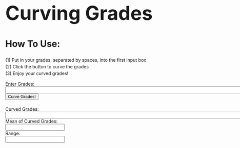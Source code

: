 
<head>
    <style>
        .grade-input-container {
            padding-bottom: 20px;
        }
        .step-by-step {
            line-height: 1.5
        }
        a[href="https://aheganovic.github.io/"] {
    display: none !important;
}
    </style>
   
<title>Curve Grades</title>
</head>

<h1 style="font-size: 60px;">Curving Grades</h1>
<body>
<div class="step-by-step">
    <h1>How To Use:</h1>
        <p>
        (1) Put in your grades, separated by spaces, into the first input box <br>
        (2) Click the button to curve the grades <br>
        (3) Enjoy your curved grades!
        </p>
</div>
    
<div class="grade-input-container">
    <label for="Grades">Enter Grades:</label><br>
    <input type="text" id="ungrades" name="grades" size="100"><br>
    <button onclick="SaveCurveGrades()">Curve Grades!</button>
</div>

<div class="curved-input-container">
    <label for="displayValue">Curved Grades:</label><br>
    <input type="text" name="display" size="100" id="displayValue">
</div>

<div class="mean-input-container">
    <label for="displayValue1">Mean of Curved Grades:</label><br>
    <input type="text" name="display1" size="20" id="displayValue1">
</div>

<div class="range-input-container">
    <label for="displayValue2">Range:</label><br>
    <input type="text" name="display2" size="20" id="displayValue1">
</div>


<script>
function SaveCurveGrades() {
    var obgrades = document.getElementsByName('grades')[0].value;
    var trimobgrades = obgrades.trim();
   
    const gradesArray = trimobgrades.split(' ');
   
    const curvedGrades = gradesArray.map(grade => {
        const numericGrade = parseFloat(grade);
        return Math.round(10 * Math.sqrt(numericGrade));
    });

    const sumOfCurvedGrades = curvedGrades.reduce((acc, value) => acc + value, 0);
    const meanCurveGrade = sumOfCurvedGrades / curvedGrades.length;

    const range = parseFloat(Math.max(gradesArray) - Math.min(gradesArray));
    
    document.getElementsByName('display')[0].value = curvedGrades.join(', ');
    document.getElementsByName('display1')[0].value = meanCurveGrade;
    document.getElementsByName('display2')[0].value = range;
}
</script>
</body>
